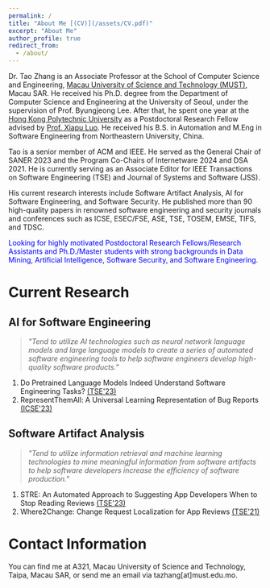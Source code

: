 ```yaml
---
permalink: /
title: "About Me [(CV)](/assets/CV.pdf)"
excerpt: "About Me"
author_profile: true
redirect_from: 
  - /about/
---
```


Dr. Tao Zhang is an Associate Professor at the School of Computer Science and Engineering, [Macau University of Science and Technology (MUST)](https://www.must.edu.mo/en), Macau SAR. He received his Ph.D. degree from the Department of Computer Science and Engineering at the University of Seoul, under the supervision of Prof. Byungjeong Lee. After that, he spent one year at the [Hong Kong Polytechnic University](https://www.polyu.edu.hk/en/) as a Postdoctoral Research Fellow advised by [Prof. Xiapu Luo](https://www4.comp.polyu.edu.hk/~csxluo/). He received his B.S. in Automation and M.Eng in Software Engineering from Northeastern University, China.

Tao is a senior member of ACM and IEEE. He served as the General Chair of SANER 2023 and the Program Co-Chairs of Internetware 2024 and DSA 2021. He is currently serving as an Associate Editor for IEEE Transactions on Software Engineering (TSE) and Journal of Systems and Software (JSS).

His current research interests include Software Artifact Analysis, AI for Software Engineering, and Software Security. He published more than 90 high-quality papers in renowned software engineering and security journals and conferences such as ICSE, ESEC/FSE, ASE, TSE, TOSEM, EMSE, TIFS, and TDSC.

<font color=blue>Looking for highly motivated Postdoctoral Research Fellows/Research Assistants and Ph.D./Master students with strong backgrounds in Data Mining, Artificial Intelligence, Software Security, and Software Engineering.</font><br> 


Current Research
======

AI for Software Engineering
------
> *"Tend to utilize AI technologies such as neural network language models and large language models to create a series of automated software engineering tools to help software engineers develop high-quality software products."*

1. Do Pretrained Language Models Indeed Understand Software Engineering Tasks? [(TSE'23)](/assets/TSE_2023e.pdf)
2. RepresentThemAll: A Universal Learning Representation of Bug Reports [(ICSE'23)](/assets/ICSE_2023.pdf) 

Software Artifact Analysis
------
> *"Tend to utilize information retrieval and machine learning technologies to mine meaningful information from software artifacts to help software developers increase the efficiency of software production."*

1. STRE: An Automated Approach to Suggesting App Developers When to Stop Reading Reviews [(TSE'23)](/assets/TSE_2023d.pdf)
2. Where2Change: Change Request Localization for App Reviews [(TSE'21)](/assets/TSE_2021c.pdf)


Contact Information
======
You can find me at A321, Macau University of Science and Technology, Taipa, Macau SAR, or send me an email via tazhang[at]must.edu.mo.

